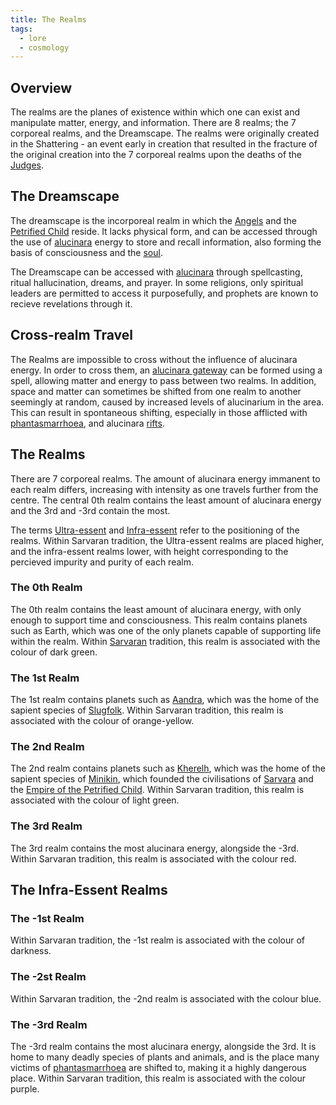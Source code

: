 ```yaml
---
title: The Realms
tags:
  - lore
  - cosmology
---
```

## Overview
The realms are the planes of existence within which one can exist and manipulate matter, energy, and information. There are 8 realms; the 7 corporeal realms, and the Dreamscape. The realms were originally created in the Shattering - an event early in creation that resulted in the fracture of the original creation into the 7 corporeal realms upon the deaths of the [Judges](cosmology-1/celestial-beings/the-judges.md).
## The Dreamscape
The dreamscape is the incorporeal realm in which the [Angels](cosmology-1/celestial-beings/the-angels.md) and the [Petrified Child](cosmology/deities/the-petrified-child.md) reside. It lacks physical form, and can be accessed through the use of [alucinara](cosmology-1/alucinara.md) energy to store and recall information, also forming the basis of consciousness and the [soul](cosmology-1/darkness.md).

The Dreamscape can be accessed with [alucinara](cosmology-1/alucinara.md) through spellcasting, ritual hallucination, dreams, and prayer. In some religions, only spiritual leaders are permitted to access it purposefully, and prophets are known to recieve revelations through it.
## Cross-realm Travel
The Realms are impossible to cross without the influence of alucinara energy. In order to cross them, an [alucinara gateway](phenomena/gateways*.md) can be formed using a spell, allowing matter and energy to pass between two realms. In addition, space and matter can sometimes be shifted from one realm to another seemingly at random, caused by increased levels of alucinarium in the area. This can result in spontaneous shifting, especially in those afflicted with [phantasmarrhoea](conditions/phantasmarrhoea.md), and alucinara [rifts](phenomena/gateways*.md#Rifts).
## The Realms
There are 7 corporeal realms. The amount of alucinara energy immanent to each realm differs, increasing with intensity as one travels further from the centre. The central 0th realm contains the least amount of alucinara energy and the 3rd and -3rd contain the most.

The terms [Ultra-essent](tags/ultra-essent-realms) and [Infra-essent](tags/infra-essent-realms) refer to the positioning of the realms. Within Sarvaran tradition, the Ultra-essent realms are placed higher, and the infra-essent realms lower, with height corresponding to the percieved impurity and purity of each realm.
### The 0th Realm
The 0th realm contains the least amount of alucinara energy, with only enough to support time and consciousness. This realm contains planets such as Earth, which was one of the only planets capable of supporting life within the realm. Within [Sarvaran](lore/2nd-realm/morellic/sarvara.md) tradition, this realm is associated with the colour of dark green.
### The 1st Realm
The 1st realm contains planets such as [Aandra](locations/aandra.md), which was the home of the sapient species of [Slugfolk](fauna/Slugfolk.md). Within Sarvaran tradition, this realm is associated with the colour of orange-yellow.
### The 2nd Realm
The 2nd realm contains planets such as [Kherelh](lore/2nd-realm/Kherelh.md), which was the home of the sapient species of [Minikin](fauna/minikin.md), which founded the civilisations of [Sarvara](lore/2nd-realm/morellic/sarvara.md) and the [Empire of the Petrified Child](lore/2nd-realm/morellic/stonechild.md). Within Sarvaran tradition, this realm is associated with the colour of light green.
### The 3rd Realm
The 3rd realm contains the most alucinara energy, alongside the -3rd. Within Sarvaran tradition, this realm is associated with the colour red.
## The Infra-Essent Realms
### The -1st Realm
Within Sarvaran tradition, the -1st realm is associated with the colour of darkness.
### The -2st Realm
Within Sarvaran tradition, the -2nd realm is associated with the colour blue.
### The -3rd Realm
The -3rd realm contains the most alucinara energy, alongside the 3rd. It is home to many deadly species of plants and animals, and is the place many victims of [phantasmarrhoea](conditions/phantasmarrhoea.md) are shifted to, making it a highly dangerous place. Within Sarvaran tradition, this realm is associated with the colour purple.